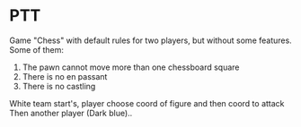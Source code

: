 # PTT

Game "Chess" with default rules for two players, but without some features. Some of them: 
1) The pawn cannot move more than one chessboard square 
2) There is no en passant 
3) There is no сastling 

White team start's, 
player choose coord of figure and then coord to attack 
Then another player (Dark blue).. 
